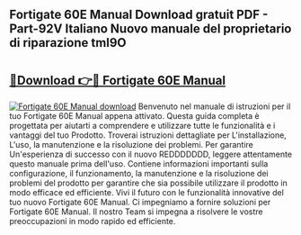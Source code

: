 ## Fortigate 60E Manual Download gratuit PDF - Part-92V Italiano Nuovo manuale del proprietario di riparazione tmI9O

# <h2><a href="http://dfdh1hs.blite.top/?on=Fortigate+60E+Manual">🔗Download 👉🔴 Fortigate 60E Manual</a></h2>

[![Fortigate 60E Manual download](https://i.imgur.com/lujVjoI.png)](http://dfdh1hs.blite.top/?on=Fortigate+60E+Manual)
Benvenuto nel manuale di istruzioni per il tuo Fortigate 60E Manual appena attivato. Questa guida completa è progettata per aiutarti a comprendere e utilizzare tutte le funzionalità e i vantaggi del tuo Prodotto. Troverai istruzioni dettagliate per L'installazione, L'uso, la manutenzione e la risoluzione dei problemi. Per garantire Un'esperienza di successo con il nuovo REDDDDDDD, leggere attentamente questo manuale prima dell'uso. Contiene informazioni importanti sulla configurazione, il funzionamento, la manutenzione e la risoluzione dei problemi del prodotto per garantire che sia possibile utilizzare il prodotto in modo efficace ed efficiente. Vivi il futuro con le funzionalità innovative del tuo nuovo Fortigate 60E Manual. Ci impegniamo a fornire soluzioni per Fortigate 60E Manual. Il nostro Team si impegna a risolvere le vostre preoccupazioni in modo rapido ed efficiente.

